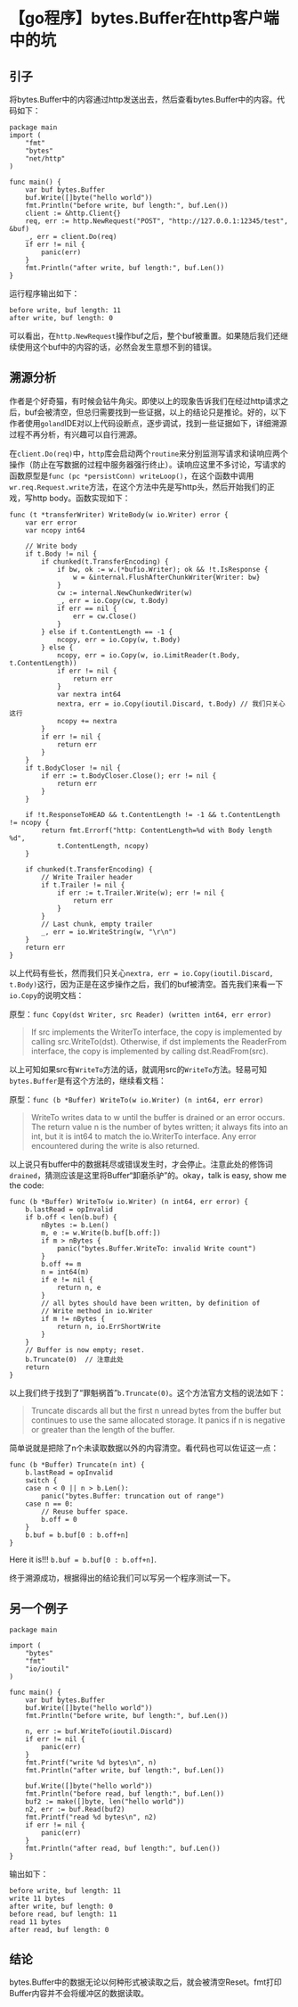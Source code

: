 # 【go程序】bytes.Buffer在http客户端中的坑

## 引子

将bytes.Buffer中的内容通过http发送出去，然后查看bytes.Buffer中的内容。代码如下：
   
<!--break-->
    
    package main
    import (
        "fmt"
        "bytes"
        "net/http"
    )
    
    func main() {
        var buf bytes.Buffer
        buf.Write([]byte("hello world"))
        fmt.Println("before write, buf length:", buf.Len())
        client := &http.Client{}
        req, err := http.NewRequest("POST", "http://127.0.0.1:12345/test", &buf)
        _, err = client.Do(req)
        if err != nil {
            panic(err)
        }
        fmt.Println("after write, buf length:", buf.Len())
    }

运行程序输出如下：

```
before write, buf length: 11
after write, buf length: 0
```

可以看出，在`http.NewRequest`操作buf之后，整个buf被重置。如果随后我们还继续使用这个buf中的内容的话，必然会发生意想不到的错误。

## 溯源分析

作者是个好奇猫，有时候会钻牛角尖。即使以上的现象告诉我们在经过http请求之后，buf会被清空，但总归需要找到一些证据，以上的结论只是推论。好的，以下作者使用`goland`IDE对以上代码设断点，逐步调试，找到一些证据如下，详细溯源过程不再分析，有兴趣可以自行溯源。

在`client.Do(req)`中，`http`库会启动两个`routine`来分别监测写请求和读响应两个操作（防止在写数据的过程中服务器强行终止）。读响应这里不多讨论，写请求的函数原型是`func (pc *persistConn) writeLoop()`，在这个函数中调用`wr.req.Request.write`方法，在这个方法中先是写http头，然后开始我们的正戏，写http body。函数实现如下：

    func (t *transferWriter) WriteBody(w io.Writer) error {
        var err error
        var ncopy int64
            
        // Write body
        if t.Body != nil {
        	if chunked(t.TransferEncoding) {
        		if bw, ok := w.(*bufio.Writer); ok && !t.IsResponse {
        			w = &internal.FlushAfterChunkWriter{Writer: bw}
        		}
        		cw := internal.NewChunkedWriter(w)
        		_, err = io.Copy(cw, t.Body)
        		if err == nil {
        			err = cw.Close()
        		}
        	} else if t.ContentLength == -1 {
        		ncopy, err = io.Copy(w, t.Body)
        	} else {
        		ncopy, err = io.Copy(w, io.LimitReader(t.Body, t.ContentLength))
        		if err != nil {
        			return err
        		}
        		var nextra int64
        		nextra, err = io.Copy(ioutil.Discard, t.Body) // 我们只关心这行
        		ncopy += nextra
        	}
        	if err != nil {
        		return err
        	}
        }
        if t.BodyCloser != nil {
        	if err := t.BodyCloser.Close(); err != nil {
        		return err
        	}
        }
        
        if !t.ResponseToHEAD && t.ContentLength != -1 && t.ContentLength != ncopy {
        	return fmt.Errorf("http: ContentLength=%d with Body length %d",
        		t.ContentLength, ncopy)
        }
        
        if chunked(t.TransferEncoding) {
        	// Write Trailer header
        	if t.Trailer != nil {
        		if err := t.Trailer.Write(w); err != nil {
        			return err
        		}
        	}
        	// Last chunk, empty trailer
        	_, err = io.WriteString(w, "\r\n")
        }
        return err
    }
    
以上代码有些长，然而我们只关心`nextra, err = io.Copy(ioutil.Discard, t.Body)`这行，因为正是在这步操作之后，我们的buf被清空。首先我们来看一下`io.Copy`的说明文档：

原型：`func Copy(dst Writer, src Reader) (written int64, err error)`

> If src implements the WriterTo interface, the copy is implemented by calling src.WriteTo(dst). Otherwise, if dst implements the ReaderFrom interface, the copy is implemented by calling dst.ReadFrom(src).

以上可知如果src有`WriteTo`方法的话，就调用src的`WriteTo`方法。轻易可知`bytes.Buffer`是有这个方法的，继续看文档：

原型：`func (b *Buffer) WriteTo(w io.Writer) (n int64, err error)`

> WriteTo writes data to w until the buffer is drained or an error occurs. The return value n is the number of bytes written; it always fits into an int, but it is int64 to match the io.WriterTo interface. Any error encountered during the write is also returned.

以上说只有buffer中的数据耗尽或错误发生时，才会停止。注意此处的修饰词`drained`，猜测应该是这里将Buffer“卸磨杀驴”的。okay，talk is easy, show me the code:

    func (b *Buffer) WriteTo(w io.Writer) (n int64, err error) {
    	b.lastRead = opInvalid
    	if b.off < len(b.buf) {
    		nBytes := b.Len()
    		m, e := w.Write(b.buf[b.off:])
    		if m > nBytes {
    			panic("bytes.Buffer.WriteTo: invalid Write count")
    		}
    		b.off += m
    		n = int64(m)
    		if e != nil {
    			return n, e
    		}
    		// all bytes should have been written, by definition of
    		// Write method in io.Writer
    		if m != nBytes {
    			return n, io.ErrShortWrite
    		}
    	}
    	// Buffer is now empty; reset.
    	b.Truncate(0)  // 注意此处
    	return
    }

以上我们终于找到了“罪魁祸首”`b.Truncate(0)`。这个方法官方文档的说法如下：

> Truncate discards all but the first n unread bytes from the buffer but continues to use the same allocated storage. It panics if n is negative or greater than the length of the buffer.

简单说就是把除了n个未读取数据以外的内容清空。看代码也可以佐证这一点：

    func (b *Buffer) Truncate(n int) {
    	b.lastRead = opInvalid
    	switch {
    	case n < 0 || n > b.Len():
    		panic("bytes.Buffer: truncation out of range")
    	case n == 0:
    		// Reuse buffer space.
    		b.off = 0
    	}
    	b.buf = b.buf[0 : b.off+n]
    }
    
Here it is!!! `b.buf = b.buf[0 : b.off+n]`.

终于溯源成功，根据得出的结论我们可以写另一个程序测试一下。

## 另一个例子

    package main
    
    import (
    	"bytes"
    	"fmt"
    	"io/ioutil"
    )

    func main() {
    	var buf bytes.Buffer
    	buf.Write([]byte("hello world"))
    	fmt.Println("before write, buf length:", buf.Len())
    
    	n, err := buf.WriteTo(ioutil.Discard)
    	if err != nil {
    		panic(err)
    	}
    	fmt.Printf("write %d bytes\n", n)
    	fmt.Println("after write, buf length:", buf.Len())
    
    	buf.Write([]byte("hello world"))
    	fmt.Println("before read, buf length:", buf.Len())
    	buf2 := make([]byte, len("hello world"))
    	n2, err := buf.Read(buf2)
    	fmt.Printf("read %d bytes\n", n2)
    	if err != nil {
    		panic(err)
    	}
    	fmt.Println("after read, buf length:", buf.Len())
    }
    
输出如下：

    before write, buf length: 11
    write 11 bytes
    after write, buf length: 0
    before read, buf length: 11
    read 11 bytes
    after read, buf length: 0

## 结论

bytes.Buffer中的数据无论以何种形式被读取之后，就会被清空Reset。fmt打印Buffer内容并不会将缓冲区的数据读取。
